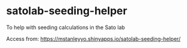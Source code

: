 # satolab-seeding-helper
To help with seeding calculations in the Sato lab

Access from: https://mstanleyyo.shinyapps.io/satolab-seeding-helper/
